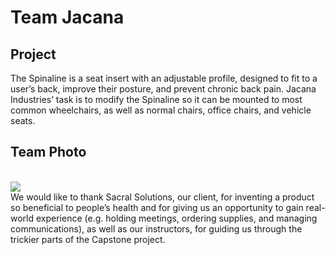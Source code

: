 # Team Jacana

## Project

The Spinaline is a seat insert with an adjustable profile, designed to fit to a user’s back, improve their posture, and prevent chronic back pain. Jacana Industries’ task is to modify the Spinaline so it can be mounted to most common wheelchairs, as well as normal chairs, office chairs, and vehicle seats.

<div class="block" markdown="1">
<h2>Team Photo</h2>
<br>
<div class="inner-block" markdown="1">
<img src="team-bios-photos/engr/jacana/photo-team-jacana.jpg" class="portrait-img">
<br>
We would like to thank Sacral Solutions, our client, for inventing a product so beneficial to people’s health and for giving us an opportunity to gain real-world experience (e.g. holding meetings, ordering supplies, and managing communications), as well as our instructors, for guiding us through the trickier parts of the Capstone project.
</div>
</div>